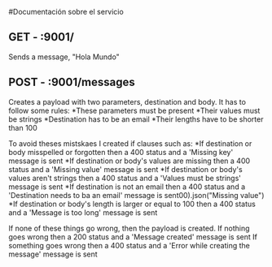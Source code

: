 #Documentación sobre el servicio

## GET - :9001/
Sends a message, "Hola Mundo"

## POST - :9001/messages
Creates a payload with two parameters, destination and body. 
It has to follow some rules:
*These parameters must be present
*Their values must be strings 
*Destination has to be an email
*Their lengths have to be shorter than 100 

To avoid theses mistskaes I created if clauses such as:
*If destination or body misspelled or forgotten then a 400 status and a 'Missing key' message is sent
*If destination or body's values are missing then a 400 status and a 'Missing value' message is sent
*If destination or body's values aren't strings then a 400 status and a 'Values must be strings' message is sent
*If destination is not an email then a 400 status and a 'Destination needs to ba an email' message is sent00).json("Missing value")
*If destination or body's length is larger or equal to 100 then a 400 status and a 'Message is too long' message is sent

If none of these things go wrong, then the payload is created.
If nothing goes wrong then a 200 status and a 'Message created' message is sent
If something goes wrong then a 400 status and a 'Error while creating the message' message is sent